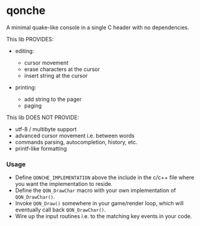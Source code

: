 # qonche 
A minimal quake-like console in a single C header with no dependencies.

This lib PROVIDES: 
* editing:
   - cursor movement
   - erase characters at the cursor
   - insert string at the cursor

* printing:
   - add string to the pager 
   - paging 

This lib DOES NOT PROVIDE:
* utf-8 / multibyte support
* advanced cursor movement i.e. between words
* commands parsing, autocompletion, history, etc.
* printf-like formatting

### Usage

* Define `QONCHE_IMPLEMENTATION` above the include in the c/c++ file where you want the implementation to reside.
* Define the `QON_DrawChar` macro with your own implementation of `QON_DrawChar()`.
* Invoke `QON_Draw()` somewhere in your game/render loop, which will eventually call back `QON_DrawChar()`.
* Wire up the input routines i.e. to the matching key events in your code.
